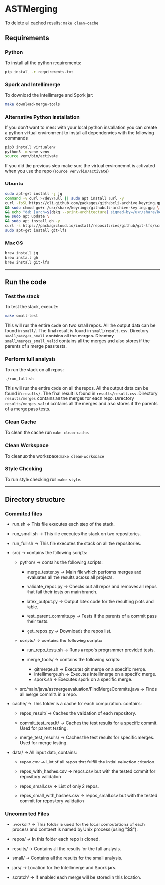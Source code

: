 # ASTMerging

To delete all cached results: `make clean-cache`

## Requirements

### Python

To install all the python requirements:

```bash
pip install -r requirements.txt
```

### Spork and Intellimerge

To download the Intellimerge and Spork jar:

```bash
make download-merge-tools
```

### Alternative Python installation

If you don't want to mess with your local python installation you can create a python virtual environment to install all dependencies with the following commands:

```bash
pip3 install virtualenv
python3 -m venv venv
source venv/bin/activate
```

If you did the previous step make sure the virtual environemnt is activated when you use the repo (`source venv/bin/activate`)

### Ubuntu

```bash
sudo apt-get install -y jq
command -v curl >/dev/null || sudo apt install curl -y
curl -fsSL https://cli.github.com/packages/githubcli-archive-keyring.gpg | sudo dd of=/usr/share/keyrings/githubcli-archive-keyring.gpg \
&& sudo chmod go+r /usr/share/keyrings/githubcli-archive-keyring.gpg \
&& echo "deb [arch=$(dpkg --print-architecture) signed-by=/usr/share/keyrings/githubcli-archive-keyring.gpg] https://cli.github.com/packages stable main" | sudo tee /etc/apt/sources.list.d/github-cli.list > /dev/null \
&& sudo apt update \
&& sudo apt install gh -y
curl -s https://packagecloud.io/install/repositories/github/git-lfs/script.deb.sh | sudo bash
sudo apt-get install git-lfs
```

### MacOS

```bash
brew install jq
brew install gh
brew install git-lfs
```

---

## Run the code

### Test the stack

To test the stack, execute:

```bash
make small-test
```

This will run the entire code on two small repos.
All the output data can be found in `small/`.
The final result is found in `small/result.csv`.
Directory `small/merges_small` contains all the merges.
Directory `small/merges_small_valid` contains all the merges and also stores if the parents of a merge pass tests.

### Perform full analysis

To run the stack on all repos:

```bash
./run_full.sh
```

This will run the entire code on all the repos.
All the output data can be found in `results/`.
The final result is found in `results/result.csv`.
Directory `results/merges` contains all the merges for each repo.
Directory `results/merges_valid` contains all the merges and also stores if the parents of a merge pass tests.

### Clean Cache

To clean the cache run `make clean-cache`.

### Clean Workspace

To cleanup the workspace:`make clean-workspace`

### Style Checking

To run style checking run `make style`.

---

## Directory structure

### Commited files

* run.sh -> This file executes each step of the stack.

* run_small.sh -> This file executes the stack on two repositories.

* run_full.sh -> This file executes the stack on all the repositories.

* src/ -> contains the following scripts:

  * python/ -> contains the following scripts:

    * merge_tester.py -> Main file which performs merges and evaluates all the results across all projects.

    * validate_repos.py -> Checks out all repos and removes all repos that fail their tests on main branch.

    * latex_output.py -> Output latex code for the resulting plots and table.

    * test_parent_commits.py -> Tests if the parents of a commit pass their tests.

    * get_repos.py -> Downloads the repos list.

  * scripts/ -> contains the following scripts:
    * run_repo_tests.sh -> Runs a repo's programmer provided tests.

    * merge_tools/ -> contains the following scripts:
      * gitmerge.sh -> Executes git merge on a specific merge.
      * intellimerge.sh -> Executes intellimerge on a specific merge.
      * spork.sh -> Executes spork on a specific merge.

  * src/main/java/astmergeevaluation/FindMergeCommits.java -> Finds all merge commits in a repo.

* cache/ -> This folder is a cache for each computation. contains:

  * repos_result/ -> Caches the validation of each repository.

  * commit_test_result/ -> Caches the test results for a specific commit. Used for parent testing.

  * merge_test_results/ -> Caches the test results for specific merges. Used for merge testing.

* data/ -> All input data, contains:

  * repos.csv -> List of all repos that fulfill the initial selection criterion.

  * repos_with_hashes.csv -> repos.csv but with the tested commit for repository validation

  * repos_small.csv -> List of only 2 repos.

  * repos_small_with_hashes.csv -> repos_small.csv but with the tested commit for repository validation

### Uncommited Files

* .workdir/ -> This folder is used for the local computations of each process and contaent is named by Unix process (using "$$").

* repos/ -> In this folder each repo is cloned.

* results/ -> Contains all the results for the full analysis.

* small/ -> Contains all the results for the small analysis.

* jars/ -> Location for the Intellimerge and Spork jars.

* scratch/ -> If enabled each merge will be stored in this location.
